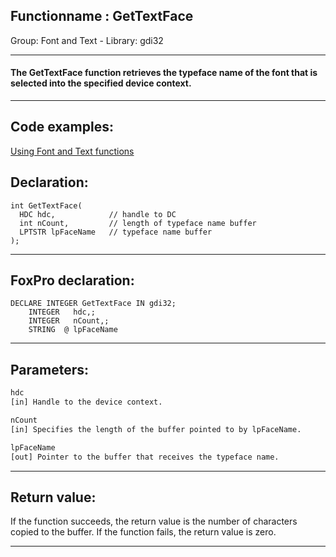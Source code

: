 <link rel="stylesheet" type="text/css" href="../../css/win32api.css">  
<link rel="stylesheet" href="https://cdnjs.cloudflare.com/ajax/libs/font-awesome/4.7.0/css/font-awesome.min.css">

## Functionname : GetTextFace
Group: Font and Text - Library: gdi32    
***  


#### The GetTextFace function retrieves the typeface name of the font that is selected into the specified device context. 
***  


## Code examples:
[Using Font and Text functions](../../samples/sample_304.md)  

## Declaration:
```foxpro  
int GetTextFace(
  HDC hdc,            // handle to DC
  int nCount,         // length of typeface name buffer
  LPTSTR lpFaceName   // typeface name buffer
);  
```  
***  


## FoxPro declaration:
```foxpro  
DECLARE INTEGER GetTextFace IN gdi32;
	INTEGER   hdc,;
	INTEGER   nCount,;
	STRING  @ lpFaceName  
```  
***  


## Parameters:
```txt  
hdc
[in] Handle to the device context.

nCount
[in] Specifies the length of the buffer pointed to by lpFaceName.

lpFaceName
[out] Pointer to the buffer that receives the typeface name.  
```  
***  


## Return value:
If the function succeeds, the return value is the number of characters copied to the buffer. If the function fails, the return value is zero.
  
***  

